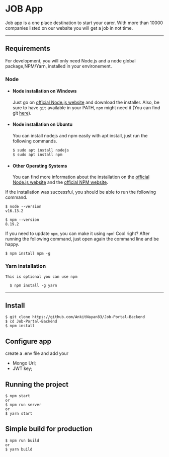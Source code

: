 # JOB App

Job app is a one place destination to start your carer.
With more than 10000 companies listed on our website you will
get a job in not time.

---

## Requirements

For development, you will only need Node.js and a node global package,NPM/Yarn, installed in your environement.

### Node

- #### Node installation on Windows

  Just go on [official Node.js website](https://nodejs.org/) and download the installer.
  Also, be sure to have `git` available in your PATH, `npm` might need it (You can find git [here](https://git-scm.com/)).

- #### Node installation on Ubuntu

  You can install nodejs and npm easily with apt install, just run the following commands.

      $ sudo apt install nodejs
      $ sudo apt install npm

- #### Other Operating Systems
  You can find more information about the installation on the [official Node.js website](https://nodejs.org/) and the [official NPM website](https://npmjs.org/).

If the installation was successful, you should be able to run the following command.

    $ node --version
    v16.13.2

    $ npm --version
    8.19.2

If you need to update `npm`, you can make it using `npm`! Cool right? After running the following command, just open again the command line and be happy.

    $ npm install npm -g

###

### Yarn installation

    This is optional you can use npm

      $ npm install -g yarn

---

## Install

    $ git clone https://github.com/AnkitNayan83/Job-Portal-Backend
    $ cd Job-Portal-Backend
    $ npm install

## Configure app

create a .env file and add your

- Mongo Url;
- JWT key;

## Running the project

    $ npm start
    or
    $ npm run server
    or
    $ yarn start

## Simple build for production

    $ npm run build
    or
    $ yarn build
